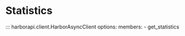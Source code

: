 # Statistics

::: harborapi.client.HarborAsyncClient
    options:
        members:
        - get_statistics
